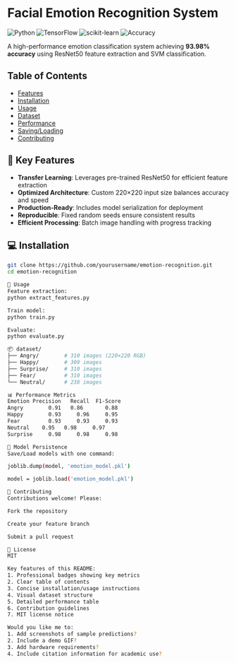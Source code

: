 # Facial Emotion Recognition System

![Python](https://img.shields.io/badge/Python-3.8%2B-blue)
![TensorFlow](https://img.shields.io/badge/TensorFlow-2.6%2B-orange)
![scikit-learn](https://img.shields.io/badge/scikit--learn-1.0%2B-green)
![Accuracy](https://img.shields.io/badge/Accuracy-93.98%25-brightgreen)

A high-performance emotion classification system achieving **93.98% accuracy** using ResNet50 feature extraction and SVM classification.

## Table of Contents
- [Features](#-key-features)
- [Installation](#-installation)
- [Usage](#-usage)
- [Dataset](#-dataset-structure)
- [Performance](#-performance-metrics)
- [Saving/Loading](#-model-persistence)
- [Contributing](#-contributing)

## 🚀 Key Features
- **Transfer Learning**: Leverages pre-trained ResNet50 for efficient feature extraction
- **Optimized Architecture**: Custom 220×220 input size balances accuracy and speed
- **Production-Ready**: Includes model serialization for deployment
- **Reproducible**: Fixed random seeds ensure consistent results
- **Efficient Processing**: Batch image handling with progress tracking

## 💻 Installation
```bash
git clone https://github.com/yourusername/emotion-recognition.git
cd emotion-recognition

🧠 Usage
Feature extraction:
python extract_features.py

Train model:
python train.py

Evaluate:
python evaluate.py

📦 dataset/
├── Angry/        # 310 images (220×220 RGB)
├── Happy/        # 309 images 
├── Surprise/     # 310 images
├── Fear/         # 310 images
└── Neutral/      # 238 images

📊 Performance Metrics
Emotion	Precision	Recall	F1-Score
Angry	     0.91 	0.86	   0.88
Happy	     0.93	  0.96     0.95
Fear	     0.93	  0.93	   0.93
Neutral	   0.95	  0.98	   0.97
Surprise	 0.98	  0.98	   0.98

💾 Model Persistence
Save/Load models with one command:

joblib.dump(model, 'emotion_model.pkl')

model = joblib.load('emotion_model.pkl')

🤝 Contributing
Contributions welcome! Please:

Fork the repository

Create your feature branch

Submit a pull request

📜 License
MIT

Key features of this README:
1. Professional badges showing key metrics
2. Clear table of contents
3. Concise installation/usage instructions
4. Visual dataset structure
5. Detailed performance table
6. Contribution guidelines
7. MIT license notice

Would you like me to:
1. Add screenshots of sample predictions?
2. Include a demo GIF?
3. Add hardware requirements?
4. Include citation information for academic use?
